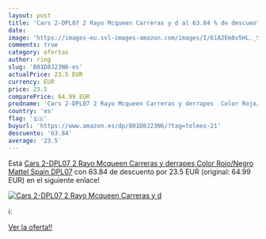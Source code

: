 ```yaml
---
layout: post
title: 'Cars 2-DPL07 2 Rayo Mcqueen Carreras y d al 63.84 % de descuento'
date: 
image: 'https://images-eu.ssl-images-amazon.com/images/I/61A2Em8v5HL._SL200_.jpg'
comments: true
category: ofertas
author: ring
slug: 'B01D8J23N6-es'
actualPrice: 23.5 EUR
currency: EUR
price: 23.5
comparePrice: 64.99 EUR
prodname: 'Cars 2-DPL07 2 Rayo Mcqueen Carreras y derrapes  Color Rojo/Negro Mattel Spain DPL07'
country: 'es'
flag: '🇪🇸'
buyurl: 'https://www.amazon.es/dp/B01D8J23N6/?tag=tolees-21'
descuento: '63.84'
average: '23.5'
---
```


Está [Cars 2-DPL07 2 Rayo Mcqueen Carreras y derrapes  Color Rojo/Negro Mattel Spain DPL07](https://www.amazon.es/dp/B01D8J23N6/?tag=tolees-21) con 63.84 de descuento por 23.5 EUR (original: 64.99 EUR) en el siguiente enlace!

[![Cars 2-DPL07 2 Rayo Mcqueen Carreras y d](https://images-eu.ssl-images-amazon.com/images/I/61A2Em8v5HL._SL200_.jpg)](https://www.amazon.es/dp/B01D8J23N6/?tag=tolees-21)

ℹ️:


[Ver la oferta!!](https://www.amazon.es/dp/B01D8J23N6/?tag=tolees-21)
